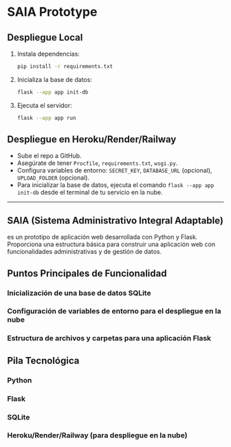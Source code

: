 # SAIA Prototype

## Despliegue Local

1. Instala dependencias:
   ```bash
   pip install -r requirements.txt
   ```
2. Inicializa la base de datos:
   ```bash
   flask --app app init-db
   ```
3. Ejecuta el servidor:
   ```bash
   flask --app app run
   ```

## Despliegue en Heroku/Render/Railway

- Sube el repo a GitHub.
- Asegúrate de tener `Procfile`, `requirements.txt`, `wsgi.py`.
- Configura variables de entorno: `SECRET_KEY`, `DATABASE_URL` (opcional), `UPLOAD_FOLDER` (opcional).
- Para inicializar la base de datos, ejecuta el comando `flask --app app init-db` desde el terminal de tu servicio en la nube.

---

## SAIA (Sistema Administrativo Integral Adaptable) 
es un prototipo de aplicación web desarrollada con Python y Flask. Proporciona una estructura básica para construir una aplicación web con funcionalidades administrativas y de gestión de datos.

## Puntos Principales de Funcionalidad
### Inicialización de una base de datos SQLite
### Configuración de variables de entorno para el despliegue en la nube
### Estructura de archivos y carpetas para una aplicación Flask
## Pila Tecnológica
### Python
### Flask
### SQLite
### Heroku/Render/Railway (para despliegue en la nube)
